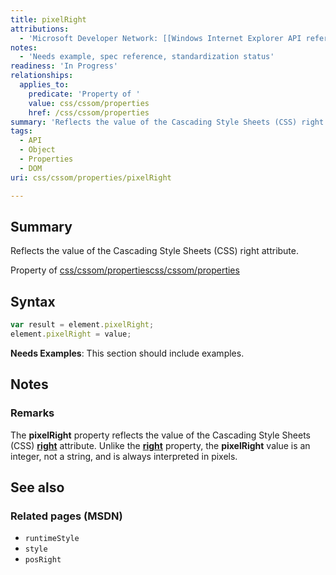 ```yaml
---
title: pixelRight
attributions:
  - 'Microsoft Developer Network: [[Windows Internet Explorer API reference](http://msdn.microsoft.com/en-us/library/ie/hh828809%28v=vs.85%29.aspx) Article]'
notes:
  - 'Needs example, spec reference, standardization status'
readiness: 'In Progress'
relationships:
  applies_to:
    predicate: 'Property of '
    value: css/cssom/properties
    href: /css/cssom/properties
summary: 'Reflects the value of the Cascading Style Sheets (CSS) right attribute.'
tags:
  - API
  - Object
  - Properties
  - DOM
uri: css/cssom/properties/pixelRight

---
```

## <span>Summary</span>

Reflects the value of the Cascading Style Sheets (CSS) right attribute.

Property of [css/cssom/properties](/css/cssom/properties)[css/cssom/properties](/css/cssom/properties)

## <span>Syntax</span>

``` js
var result = element.pixelRight;
element.pixelRight = value;
```

**Needs Examples**: This section should include examples.

## <span>Notes</span>

### <span>Remarks</span>

The **pixelRight** property reflects the value of the Cascading Style Sheets (CSS) [**right**](/css/properties/right) attribute. Unlike the [**right**](/css/properties/right) property, the **pixelRight** value is an integer, not a string, and is always interpreted in pixels.

## <span>See also</span>

### <span>Related pages (MSDN)</span>

-   `runtimeStyle`
-   `style`
-   `posRight`
